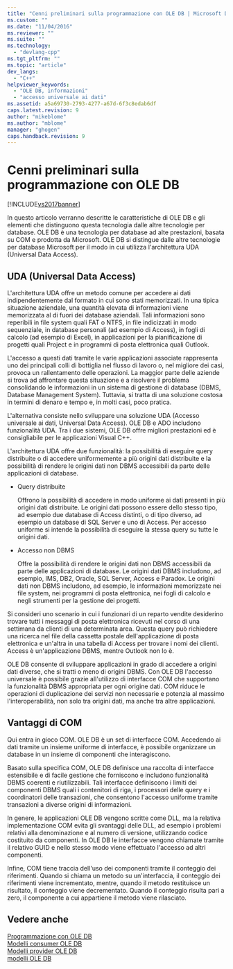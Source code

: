 ```yaml
---
title: "Cenni preliminari sulla programmazione con OLE DB | Microsoft Docs"
ms.custom: ""
ms.date: "11/04/2016"
ms.reviewer: ""
ms.suite: ""
ms.technology: 
  - "devlang-cpp"
ms.tgt_pltfrm: ""
ms.topic: "article"
dev_langs: 
  - "C++"
helpviewer_keywords: 
  - "OLE DB, informazioni"
  - "accesso universale ai dati"
ms.assetid: a5a69730-2793-4277-a67d-6f3c8edab6df
caps.latest.revision: 9
author: "mikeblome"
ms.author: "mblome"
manager: "ghogen"
caps.handback.revision: 9
---
```

# Cenni preliminari sulla programmazione con OLE DB
[!INCLUDE[vs2017banner](../../assembler/inline/includes/vs2017banner.md)]

In questo articolo verranno descritte le caratteristiche di OLE DB e gli elementi che distinguono questa tecnologia dalle altre tecnologie per database.  OLE DB è una tecnologia per database ad alte prestazioni, basata su COM e prodotta da Microsoft.  OLE DB si distingue dalle altre tecnologie per database Microsoft per il modo in cui utilizza l'architettura UDA \(Universal Data Access\).  
  
## UDA \(Universal Data Access\)  
 L'architettura UDA offre un metodo comune per accedere ai dati indipendentemente dal formato in cui sono stati memorizzati.  In una tipica situazione aziendale, una quantità elevata di informazioni viene memorizzata al di fuori dei database aziendali.  Tali informazioni sono reperibili in file system quali FAT o NTFS, in file indicizzati in modo sequenziale, in database personali \(ad esempio di Access\), in fogli di calcolo \(ad esempio di Excel\), in applicazioni per la pianificazione di progetti quali Project e in programmi di posta elettronica quali Outlook.  
  
 L'accesso a questi dati tramite le varie applicazioni associate rappresenta uno dei principali colli di bottiglia nel flusso di lavoro o, nel migliore dei casi, provoca un rallentamento delle operazioni.  La maggior parte delle aziende si trova ad affrontare questa situazione e a risolvere il problema consolidando le informazioni in un sistema di gestione di database \(DBMS, Database Management System\).  Tuttavia, si tratta di una soluzione costosa in termini di denaro e tempo e, in molti casi, poco pratica.  
  
 L'alternativa consiste nello sviluppare una soluzione UDA \(Accesso universale ai dati, Universal Data Access\).  OLE DB e ADO includono funzionalità UDA.  Tra i due sistemi, OLE DB offre migliori prestazioni ed è consigliabile per le applicazioni Visual C\+\+.  
  
 L'architettura UDA offre due funzionalità: la possibilità di eseguire query distribuite o di accedere uniformemente a più origini dati distribuite e la possibilità di rendere le origini dati non DBMS accessibili da parte delle applicazioni di database.  
  
-   Query distribuite  
  
     Offrono la possibilità di accedere in modo uniforme ai dati presenti in più origini dati distribuite.  Le origini dati possono essere dello stesso tipo, ad esempio due database di Access distinti, o di tipo diverso, ad esempio un database di SQL Server e uno di Access.  Per accesso uniforme si intende la possibilità di eseguire la stessa query su tutte le origini dati.  
  
-   Accesso non DBMS  
  
     Offre la possibilità di rendere le origini dati non DBMS accessibili da parte delle applicazioni di database.  Le origini dati DBMS includono, ad esempio, IMS, DB2, Oracle, SQL Server, Access e Paradox.  Le origini dati non DBMS includono, ad esempio, le informazioni memorizzate nei file system, nei programmi di posta elettronica, nei fogli di calcolo e negli strumenti per la gestione dei progetti.  
  
 Si consideri uno scenario in cui i funzionari di un reparto vendite desiderino trovare tutti i messaggi di posta elettronica ricevuti nel corso di una settimana da clienti di una determinata area.  Questa query può richiedere una ricerca nel file della cassetta postale dell'applicazione di posta elettronica e un'altra in una tabella di Access per trovare i nomi dei clienti.  Access è un'applicazione DBMS, mentre Outlook non lo è.  
  
 OLE DB consente di sviluppare applicazioni in grado di accedere a origini dati diverse, che si tratti o meno di origini DBMS.  Con OLE DB l'accesso universale è possibile grazie all'utilizzo di interfacce COM che supportano la funzionalità DBMS appropriata per ogni origine dati.  COM riduce le operazioni di duplicazione dei servizi non necessarie e potenzia al massimo l'interoperabilità, non solo tra origini dati, ma anche tra altre applicazioni.  
  
## Vantaggi di COM  
 Qui entra in gioco COM.  OLE DB è un set di interfacce COM.  Accedendo ai dati tramite un insieme uniforme di interfacce, è possibile organizzare un database in un insieme di componenti che interagiscono.  
  
 Basato sulla specifica COM, OLE DB definisce una raccolta di interfacce estensibile e di facile gestione che forniscono e includono funzionalità DBMS coerenti e riutilizzabili.  Tali interfacce definiscono i limiti dei componenti DBMS quali i contenitori di riga, i processori delle query e i coordinatori delle transazioni, che consentono l'accesso uniforme tramite transazioni a diverse origini di informazioni.  
  
 In genere, le applicazioni OLE DB vengono scritte come DLL, ma la relativa implementazione COM evita gli svantaggi delle DLL, ad esempio i problemi relativi alla denominazione e al numero di versione, utilizzando codice costituito da componenti.  In OLE DB le interfacce vengono chiamate tramite il relativo GUID e nello stesso modo viene effettuato l'accesso ad altri componenti.  
  
 Infine, COM tiene traccia dell'uso dei componenti tramite il conteggio dei riferimenti.  Quando si chiama un metodo su un'interfaccia, il conteggio dei riferimenti viene incrementato, mentre, quando il metodo restituisce un risultato, il conteggio viene decrementato.  Quando il conteggio risulta pari a zero, il componente a cui appartiene il metodo viene rilasciato.  
  
## Vedere anche  
 [Programmazione con OLE DB](../../data/oledb/ole-db-programming.md)   
 [Modelli consumer OLE DB](../../data/oledb/ole-db-consumer-templates-cpp.md)   
 [Modelli provider OLE DB](../../data/oledb/ole-db-provider-templates-cpp.md)   
 [modelli OLE DB](../../data/oledb/ole-db-templates.md)